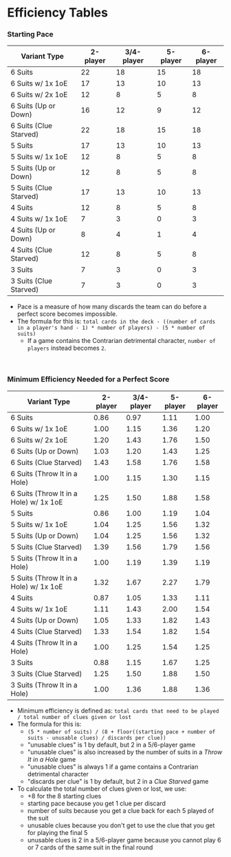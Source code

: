 # Efficiency Tables

### Starting Pace

| Variant Type           | 2-player | 3/4-player | 5-player | 6-player |
| ---------------------- | -------- | ---------- | -------- | -------- |
| 6 Suits                | 22       | 18         | 15       | 18       |
| 6 Suits w/ 1x 1oE      | 17       | 13         | 10       | 13       |
| 6 Suits w/ 2x 1oE      | 12       | 8          | 5        | 8        |
| 6 Suits (Up or Down)   | 16       | 12         | 9        | 12       |
| 6 Suits (Clue Starved) | 22       | 18         | 15       | 18       |
| 5 Suits                | 17       | 13         | 10       | 13       |
| 5 Suits w/ 1x 1oE      | 12       | 8          | 5        | 8        |
| 5 Suits (Up or Down)   | 12       | 8          | 5        | 8        |
| 5 Suits (Clue Starved) | 17       | 13         | 10       | 13       |
| 4 Suits                | 12       | 8          | 5        | 8        |
| 4 Suits w/ 1x 1oE      | 7        | 3          | 0        | 3        |
| 4 Suits (Up or Down)   | 8        | 4          | 1        | 4        |
| 4 Suits (Clue Starved) | 12       | 8          | 5        | 8        |
| 3 Suits                | 7        | 3          | 0        | 3        |
| 3 Suits (Clue Starved) | 7        | 3          | 0        | 3        |

* Pace is a measure of how many discards the team can do before a perfect score becomes impossible.
* The formula for this is: `total cards in the deck - ((number of cards in a player's hand - 1) * number of players) - (5 * number of suits)`
  * If a game contains the Contrarian detrimental character, `number of players` instead becomes `2`.

<br />

### Minimum Efficiency Needed for a Perfect Score

| Variant Type                           | 2-player | 3/4-player | 5-player | 6-player |
| -------------------------------------- | -------- | ---------- | -------- | -------- |
| 6 Suits                                | 0.86     | 0.97       | 1.11     | 1.00     |
| 6 Suits w/ 1x 1oE                      | 1.00     | 1.15       | 1.36     | 1.20     |
| 6 Suits w/ 2x 1oE                      | 1.20     | 1.43       | 1.76     | 1.50     |
| 6 Suits (Up or Down)                   | 1.03     | 1.20       | 1.43     | 1.25     |
| 6 Suits (Clue Starved)                 | 1.43     | 1.58       | 1.76     | 1.58     |
| 6 Suits (Throw It in a Hole)           | 1.00     | 1.15       | 1.30     | 1.15     |
| 6 Suits (Throw It in a Hole) w/ 1x 1oE | 1.25     | 1.50       | 1.88     | 1.58     |
| 5 Suits                                | 0.86     | 1.00       | 1.19     | 1.04     |
| 5 Suits w/ 1x 1oE                      | 1.04     | 1.25       | 1.56     | 1.32     |
| 5 Suits (Up or Down)                   | 1.04     | 1.25       | 1.56     | 1.32     |
| 5 Suits (Clue Starved)                 | 1.39     | 1.56       | 1.79     | 1.56     |
| 5 Suits (Throw It in a Hole)           | 1.00     | 1.19       | 1.39     | 1.19     |
| 5 Suits (Throw It in a Hole) w/ 1x 1oE | 1.32     | 1.67       | 2.27     | 1.79     |
| 4 Suits                                | 0.87     | 1.05       | 1.33     | 1.11     |
| 4 Suits w/ 1x 1oE                      | 1.11     | 1.43       | 2.00     | 1.54     |
| 4 Suits (Up or Down)                   | 1.05     | 1.33       | 1.82     | 1.43     |
| 4 Suits (Clue Starved)                 | 1.33     | 1.54       | 1.82     | 1.54     |
| 4 Suits (Throw It in a Hole)           | 1.00     | 1.25       | 1.54     | 1.25     |
| 3 Suits                                | 0.88     | 1.15       | 1.67     | 1.25     |
| 3 Suits (Clue Starved)                 | 1.25     | 1.50       | 1.88     | 1.50     |
| 3 Suits (Throw It in a Hole)           | 1.00     | 1.36       | 1.88     | 1.36     |

* Minimum efficiency is defined as:  `total cards that need to be played / total number of clues given or lost`
* The formula for this is:
  * `(5 * number of suits) / (8 + floor((starting pace + number of suits - unusable clues) / discards per clue))`
  * "unusable clues" is 1 by default, but 2 in a 5/6-player game
  * "unusable clues" is also increased by the number of suits in a *Throw It in a Hole* game
  * "unusable clues" is always 1 if a game contains a Contrarian detrimental character
  * "discards per clue" is 1 by default, but 2 in a *Clue Starved* game
* To calculate the total number of clues given or lost, we use:
  * +8 for the 8 starting clues
  * starting pace because you get 1 clue per discard
  * number of suits because you get a clue back for each 5 played of the suit
  * unusable clues because you don't get to use the clue that you get for playing the final 5
  * unusable clues is 2 in a 5/6-player game because you cannot play 6 or 7 cards of the same suit in the final round
